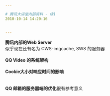 ```yaml
---

# 腾讯大讲堂内部资料 - 续1
2010-10-14 14:20:16


---
```



<p>    <strong>腾讯内部的Web Server</strong>    <br />
    <img src="http://fmn.rrimg.com/fmn051/20101014/1410/b_large_9lzP_7c190011df295c41.jpg" alt=""><br />
似乎现在还有名为 CWS-imgcache, SWS 的服务器<br />
    <br />
    <strong>QQ Video 的系统架构</strong>    <br />
    <img src="http://fmn.rrimg.com/fmn055/20101014/1410/b_large_bOHq_24ff000abf435c43.jpg" alt=""><br />
    <br />
    <strong>Cookie大小对响应时间的影响</strong>    <br />
    <img src="http://fmn.rrimg.com/fmn054/20101014/1410/b_large_iRQB_7820000453cf5c44.jpg" alt=""><br />
    <br />
    <br />
    <strong>QQ 邮箱的服务器端的优化</strong>很有参考意义<br />
    <img src="http://fmn.rrimg.com/fmn052/20101014/1415/b_large_tLoI_2501000efd1b5c43.jpg" alt=""><br />
    <br />
    <br />
    <img src="http://fmn.rrimg.com/fmn051/20101014/1415/b_large_kfLF_7c970005964a5c3f.jpg" alt=""><br />
    <br />
    <br />
    <img src="http://fmn.rrimg.com/fmn046/20101014/1415/b_large_qoBf_7820000454505c44.jpg" alt=""><br />
    <br />
    <br />
    <img src="http://fmn.rrimg.com/fmn055/20101014/1415/b_large_aFZQ_08640009e9485c40.jpg" alt=""><br />
    <br />
    <br />
    <img src="http://fmn.rrimg.com/fmn047/20101014/1415/b_large_App9_1d430008e7bb5c42.jpg" alt=""><br />
    <br />
    <br />
    <img src="http://fmn.rrimg.com/fmn047/20101014/1415/b_large_lW8i_24ff000ac13a5c43.jpg" alt=""><br />
    <br />
    <br />
    <img src="http://fmn.rrimg.com/fmn048/20101014/1415/b_large_dG3m_781c00022e925c44.jpg" alt=""><br />
</p>
